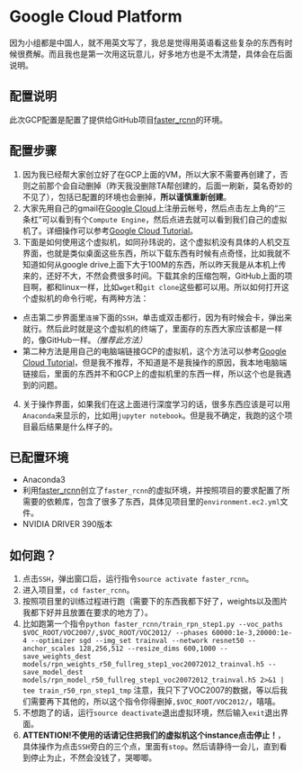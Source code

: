 # Google Cloud Platform  
因为小组都是中国人，就不用英文写了，我总是觉得用英语看这些复杂的东西有时候很费解。而且我也是第一次用这玩意儿，好多地方也是不太清楚，具体会在后面说明。  
## 配置说明  
此次GCP配置是配置了提供给GitHub项目[faster_rcnn](https://github.com/Kelicious/faster_rcnn)的环境。  
## 配置步骤  
1. 因为我已经帮大家创立好了在GCP上面的VM，所以大家不需要再创建了，否则之前那个会自动删掉（昨天我没删除TA帮创建的，后面一刷新，莫名奇妙的不见了），包括已配置的环境也会删掉，**所以谨慎重新创建**。  
2. 大家先用自己的gmail在[Google Cloud](https://cloud.google.com/)上注册云帐号，然后点击左上角的“三条杠”可以看到有个`Compute Engine`，然后点进去就可以看到我们自己的虚拟机了。详细操作可以参考[Google Cloud Tutorial](http://cs231n.github.io/gce-tutorial/)。  
3. 下面是如何使用这个虚拟机，如同孙玮说的，这个虚拟机没有具体的人机交互界面，也就是类似桌面这些东西，所以下载东西有时候有点奇怪，比如我就不知道如何从google drive上面下大于100M的东西，所以昨天我是从本机上传来的，还好不大，不然会费很多时间。下载其余的压缩包啊，GitHub上面的项目啊，都和linux一样，比如`wget`和`git clone`这些都可以用。所以如何打开这个虚拟机的命令行呢，有两种方法：  
- 点击第二步界面里`连接`下面的`SSH`，单击或双击都行，因为有时候会卡，弹出来就行。然后此时就是这个虚拟机的终端了，里面存的东西大家应该都是一样的，像GitHub一样。*（推荐此方法）*  
- 第二种方法是用自己的电脑端链接GCP的虚拟机，这个方法可以参考[Google Cloud Tutorial](http://cs231n.github.io/gce-tutorial/)，但是我不推荐，不知道是不是我操作的原因，我本地电脑端链接后，里面的东西并不和GCP上的虚拟机里的东西一样，所以这个也是我遇到的问题。  
4. 关于操作界面，如果我们在这上面进行深度学习的话，很多东西应该是可以用`Anaconda`来显示的，比如用`jupyter notebook`。但是我不确定，我跑的这个项目最后结果是什么样子的。  
## 已配置环境  
- Anaconda3  
- 利用[faster_rcnn](https://github.com/Kelicious/faster_rcnn)创立了`faster_rcnn`的虚拟环境，并按照项目的要求配置了所需要的依赖库，包含了很多了东西，具体见项目里的`environment.ec2.yml`文件。  
- NVIDIA DRIVER 390版本  
## 如何跑？  
1. 点击`SSH`，弹出窗口后，运行指令`source activate faster_rcnn`。
2. 进入项目里，`cd faster_rcnn`。  
3. 按照项目里的训练过程进行跑（需要下的东西我都下好了，weights以及图片我都下好并且放置在要求的地方了）。  
4. 比如跑第一个指令`python faster_rcnn/train_rpn_step1.py --voc_paths $VOC_ROOT/VOC2007/,$VOC_ROOT/VOC2012/ --phases 60000:1e-3,20000:1e-4 --optimizer sgd --img_set trainval --network resnet50 --anchor_scales 128,256,512 --resize_dims 600,1000 --save_weights_dest models/rpn_weights_r50_fullreg_step1_voc20072012_trainval.h5 --save_model_dest models/rpn_model_r50_fullreg_step1_voc20072012_trainval.h5 2>&1 | tee train_r50_rpn_step1_tmp` 注意，我只下了VOC2007的数据，等以后我们需要再下其他的，所以这个指令你得删掉`,$VOC_ROOT/VOC2012/`，嘻嘻。  
5. 不想跑了的话，运行`source deactivate`退出虚拟环境，然后输入`exit`退出界面。  
6. **ATTENTION!不使用的话请记住把我们的虚拟机这个instance点击停止！**，具体操作为点击`SSH`旁白的三个点，里面有`stop`。然后请静待一会儿，直到看到停止为止，不然会没钱了，哭唧唧。
